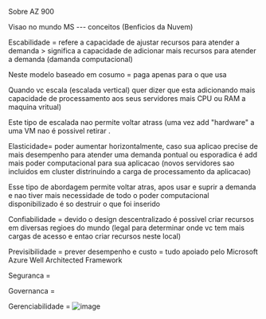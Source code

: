 Sobre AZ 900

Visao no mundo MS --- conceitos  (Benficios da Nuvem)

Escabilidade = refere a capacidade de ajustar recursos para atender a demanda > significa a capacidade de adicionar mais recursos para atender a demanda (damanda computacional)

Neste modelo baseado em cosumo = paga apenas para o que usa 

Quando vc escala (escalada vertical) quer dizer que esta adicionando mais capacidade de processamento aos seus servidores mais CPU ou RAM a maquina vritual)

Este tipo de escalada nao permite voltar atrass (uma vez add "hardware" a uma VM nao é possivel retirar .

Elasticidade= poder aumentar horizontalmente, caso sua aplicao precise de mais desempenho para atender uma demanda pontual ou esporadica é add mais poder computacional para sua aplicacao (novos servidores sao incluidos em cluster distrinuindo a carga de processamento da aplicacao) 

Esse tipo de abordagem permite voltar atras, apos usar e suprir a demanda e nao tiver mais necessidade de todo o poder computacional disponibilizado é so destruir o que foi inserido 

Confiabilidade = devido o design descentralizado é possivel criar recursos em diversas regioes do mundo  (legal para determinar onde vc tem mais cargas de acesso e entao criar recursos neste local) 

Previsibilidade = prever desempenho e custo = tudo apoiado pelo Microsoft Azure Well Architected Framework

Seguranca = 

Governanca = 

Gerenciabilidade = 
![image](https://github.com/user-attachments/assets/b3172d19-15bd-4b9a-af43-b7cf52b76f61)
